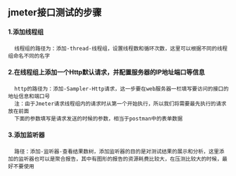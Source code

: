 ## jmeter接口测试的步骤

#### 1.添加线程组
      线程组的路径为：添加-thread-线程组，设置线程数和循环次数，这里可以根据不同的线程组命名不同的名字
#### 2.在线程组上添加一个Http默认请求，并配置服务器的IP地址端口等信息
      http的路径为：添加-Sampler-Http请求，这一步要在web服务器一栏填写要访问的接口的地址信息和端口号       
      注：由于Jmeter请求线程组内的请求时从第一个开始执行，所以我们将需要最先执行的请求放在前面
      下面的参数填写是请求发送的时候的参数，相当于postman中的表单数据
#### 3.添加监听器
      路径：添加-监听器-查看结果数树，添加监听器的目的是对测试结果的展示和分析，这里添加的监听器也可以是聚合报告，其中有图形的报告的资源耗费比较大，在压测比较大的时候，最好不要使用
